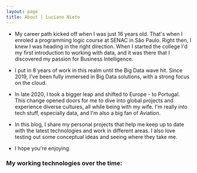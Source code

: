 ```yaml
---
layout: page
title: About | Luciano Nieto
---
```



- My career path kicked off when I was just 16 years old. That's when I enroled a programming logic course at SENAC in São Paulo. Right then, I knew I was heading in the right direction. When I started the college I'd my first introduction to working with data, and it was there that I discovered my passion for Business Intelligence. 

- I put in 8 years of work in this realm until the Big Data wave hit. Since 2019, I've been fully immersed in Big Data solutions, with a strong focus on the cloud.

- In late 2020, I took a bigger leap and shifted to Europe - to Portugal. This change opened doors for me to dive into global projects and experience diverse cultures, all while being with my wife. I'm really into tech stuff, especially data, and I'm also a big fan of Aviation.

- In this blog, I share my personal projects that help me keep up to date with the latest technologies and work in different areas. I also love testing out some conceptual ideas and seeing where they take me. 

- I hope you're enjoying.

### My working technologies over the time: 

